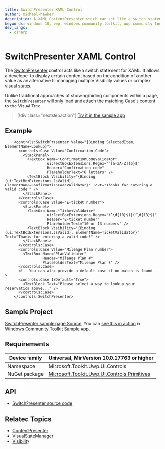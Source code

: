 ```yaml
---
title: SwitchPresenter XAML Control
author: michael-hawker
description: A XAML ContentPresenter which can act like a switch statement for showing different UI based on a condition.
keywords: windows 10, uwp, windows community toolkit, uwp community toolkit, uwp toolkit, switchpresenter, contentpresenter, visibility
dev_langs:
  - csharp
---
```


# SwitchPresenter XAML Control

<!-- Describe your control -->
The [SwitchPresenter](/dotnet/api/microsoft.toolkit.uwp.ui.controls.switchpresenter) control acts like a switch statement for XAML. It allows a developer to display certain content based on the condition of another value as an alternative to managing multiple Visibility values or complex visual states.

Unlike traditional approaches of showing/hiding components within a page, the `SwitchPresenter` will only load and attach the matching Case's content to the Visual Tree.

> [!div class="nextstepaction"]
> [Try it in the sample app](uwpct://controls?sample=SwitchPresenter)

## Example

```xaml
    <controls:SwitchPresenter Value="{Binding SelectedItem, ElementName=Lookup}">
      <controls:Case Value="Confirmation Code">
        <StackPanel>
          <TextBox Name="ConfirmationCodeValidator"
                   ui:TextBoxExtensions.Regex="^[a-zA-Z]{6}$"
                   Header="Confirmation code"
                   PlaceholderText="6 letters" />
          <TextBlock Visibility="{Binding (ui:TextBoxExtensions.IsValid), ElementName=ConfirmationCodeValidator}" Text="Thanks for entering a valid code!" />
        </StackPanel>
      </controls:Case>
      <controls:Case Value="E-ticket number">
        <StackPanel>
          <TextBox Name="TicketValidator"
                   ui:TextBoxExtensions.Regex="(^\d{10}$)|(^\d{13}$)"
                   Header="E-ticket number"
                   PlaceholderText="10 or 13 numbers" />
          <TextBlock Visibility="{Binding (ui:TextBoxExtensions.IsValid), ElementName=TicketValidator}" Text="Thanks for entering a valid code!" />
        </StackPanel>
      </controls:Case>
      <controls:Case Value="Mileage Plan number">
        <TextBox Name="PlanValidator"
                 Header="Mileage Plan #"
                 PlaceholderText="Mileage Plan #" />
      </controls:Case>
      <!-- You can also provide a default case if no match is found -->
      <controls:Case IsDefault="True">
        <TextBlock Text="Please select a way to lookup your reservation above..." />
      </controls:Case>
    </controls:SwitchPresenter>
```

## Sample Project

<!-- Link to the sample page in the Windows Community Toolkit Sample App -->
[SwitchPresenter sample page Source](https://github.com/Microsoft/WindowsCommunityToolkit//tree/master/Microsoft.Toolkit.Uwp.SampleApp/SamplePages/Primitives/SwitchPresenter.bind). You can [see this in action](uwpct://Controls?sample=SwitchPresenter) in [Windows Community Toolkit Sample App](https://aka.ms/windowstoolkitapp).

## Requirements

| Device family | Universal, MinVersion 10.0.17763 or higher   |
| -- | -- |
| Namespace | Microsoft.Toolkit.Uwp.UI.Controls |
| NuGet package | [Microsoft.Toolkit.Uwp.UI.Controls.Primitives](https://www.nuget.org/packages/Microsoft.Toolkit.Uwp.UI.Controls.Primitives/) |

## API

* [SwitchPresenter source code](https://github.com/Microsoft/WindowsCommunityToolkit//tree/master/Microsoft.Toolkit.Uwp.UI.Controls.Primitives/SwitchPresenter)

## Related Topics

* [ContentPresenter](/uwp/api/Windows.UI.Xaml.Controls.ContentPresenter)
* [VisualStateManager](/uwp/api/Windows.UI.Xaml.VisualStateManager)
* [Visibility](/uwp/api/windows.ui.xaml.uielement.visibility)
